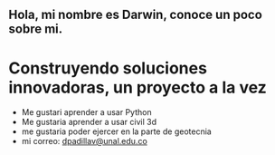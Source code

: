 ## Hola, mi nombre es Darwin, conoce un poco sobre mi.

<h1>Construyendo soluciones innovadoras, un proyecto a la vez</h1>

- Me gustari aprender a usar Python
- Me gustaria aprender a usar civil 3d
- me gustaria poder ejercer en la parte de geotecnia
- mi correo: dpadillav@unal.edu.co

  
<!--
**Darwin-spv/Darwin-spv** is a ✨ _special_ ✨ repository because its `README.md` (this file) appears on your GitHub profile.

Here are some ideas to get you started:

- 🔭 I’m currently working on ...
- 🌱 I’m currently learning ...
- 👯 I’m looking to collaborate on ...
- 🤔 I’m looking for help with ...
- 💬 Ask me about ...
- 📫 How to reach me: ...
- 😄 Pronouns: ...
- ⚡ Fun fact: ...
-->
